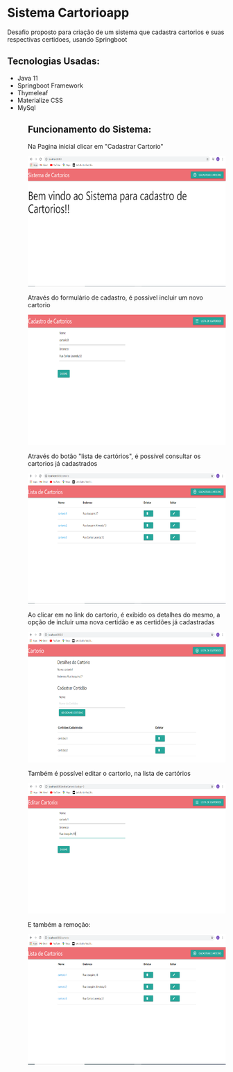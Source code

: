 # Sistema Cartorioapp
Desafio proposto para criação de um sistema que cadastra cartorios e suas respectivas certidoes, usando Springboot


<h2>Tecnologias Usadas:</h2>
<ul>
 <li>Java 11</li>
 <li>Springboot Framework</li>
 <li>Thymeleaf</li>
  <li>Materialize CSS</li>
  <li>MySql</li>
 <ul>
 
<h2>Funcionamento do Sistema:</h2>

Na Pagina inicial clicar em "Cadastrar Cartorio"


<img src="https://github.com/LucasCicero/Cartorio/blob/master/cartorioapp/src/main/resources/static/img/img1.PNG" height="300">

Através do formulário de cadastro, é possível incluir um novo cartorio

<img src="https://github.com/LucasCicero/Cartorio/blob/master/cartorioapp/src/main/resources/static/img/img3.PNG" height="300">


Através do botão "lista de cartórios", é possível consultar os cartorios já cadastrados

<img src="https://github.com/LucasCicero/Cartorio/blob/master/cartorioapp/src/main/resources/static/img/img4.PNG" height="300">

Ao clicar em no link do cartorio, é exibido os detalhes do mesmo, a opção de incluir uma nova certidão e as certidões já cadastradas

<img src="https://github.com/LucasCicero/Cartorio/blob/master/cartorioapp/src/main/resources/static/img/img5.PNG" height="300">

Também é possível editar o cartorio, na lista de cartórios

<img src="https://github.com/LucasCicero/Cartorio/blob/master/cartorioapp/src/main/resources/static/img/img6.PNG" height="300">

E também a remoção:

<img src="https://github.com/LucasCicero/Cartorio/blob/master/cartorioapp/src/main/resources/static/img/img7.PNG" height="300">

